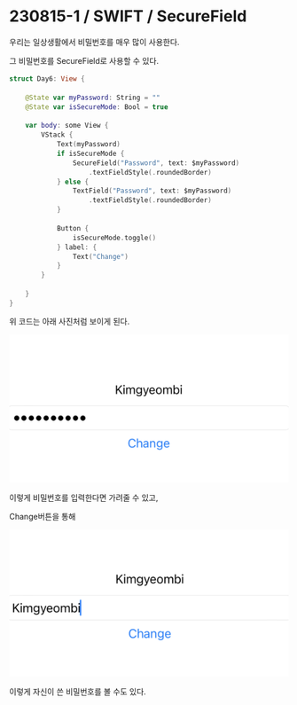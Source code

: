 # 230815-1 / SWIFT / SecureField

우리는 일상생활에서 비밀번호를 매우 많이 사용한다. 

그 비밀번호를 SecureField로 사용할 수 있다.

```swift
struct Day6: View {
    
    @State var myPassword: String = ""
    @State var isSecureMode: Bool = true
    
    var body: some View {
        VStack {
            Text(myPassword)
            if isSecureMode {
                SecureField("Password", text: $myPassword)
                    .textFieldStyle(.roundedBorder)
            } else {
                TextField("Password", text: $myPassword)
                    .textFieldStyle(.roundedBorder)
            }
            
            Button {
                isSecureMode.toggle()
            } label: {
                Text("Change")
            }
        }
        
    }
}
```

위 코드는 아래 사진처럼 보이게 된다.

![Alt text](<../사진/스크린샷 2023-08-15 오후 11.33.51.png>)

이렇게 비밀번호를 입력한다면 가려줄 수 있고, 

Change버튼을 통해

![Alt text](<../사진/스크린샷 2023-08-15 오후 11.34.00.png>)

이렇게 자신이 쓴 비밀번호를 볼 수도 있다.